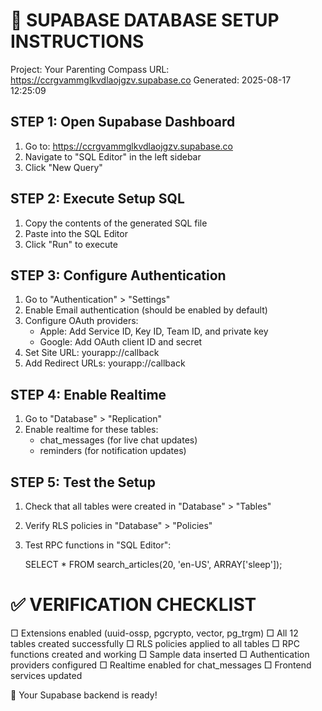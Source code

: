 
🚀 SUPABASE DATABASE SETUP INSTRUCTIONS
=====================================

Project: Your Parenting Compass
URL: https://ccrgvammglkvdlaojgzv.supabase.co
Generated: 2025-08-17 12:25:09

STEP 1: Open Supabase Dashboard
------------------------------
1. Go to: https://ccrgvammglkvdlaojgzv.supabase.co
2. Navigate to "SQL Editor" in the left sidebar
3. Click "New Query"

STEP 2: Execute Setup SQL
------------------------
1. Copy the contents of the generated SQL file
2. Paste into the SQL Editor
3. Click "Run" to execute

STEP 3: Configure Authentication
-------------------------------
1. Go to "Authentication" > "Settings"
2. Enable Email authentication (should be enabled by default)
3. Configure OAuth providers:
   - Apple: Add Service ID, Key ID, Team ID, and private key
   - Google: Add OAuth client ID and secret
4. Set Site URL: yourapp://callback
5. Add Redirect URLs: yourapp://callback

STEP 4: Enable Realtime
----------------------
1. Go to "Database" > "Replication"
2. Enable realtime for these tables:
   - chat_messages (for live chat updates)
   - reminders (for notification updates)

STEP 5: Test the Setup
---------------------
1. Check that all tables were created in "Database" > "Tables"
2. Verify RLS policies in "Database" > "Policies"
3. Test RPC functions in "SQL Editor":
   
   SELECT * FROM search_articles(20, 'en-US', ARRAY['sleep']);

✅ VERIFICATION CHECKLIST
========================
□ Extensions enabled (uuid-ossp, pgcrypto, vector, pg_trgm)
□ All 12 tables created successfully
□ RLS policies applied to all tables
□ RPC functions created and working
□ Sample data inserted
□ Authentication providers configured
□ Realtime enabled for chat_messages
□ Frontend services updated

🎉 Your Supabase backend is ready!
